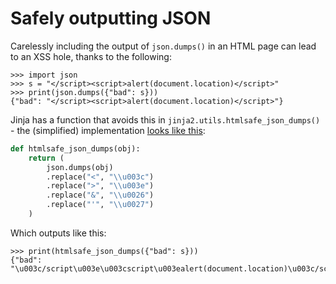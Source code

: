 # Safely outputting JSON

Carelessly including the output of `json.dumps()` in an HTML page can lead to an XSS hole, thanks to the following:

```pycon
>>> import json
>>> s = "</script><script>alert(document.location)</script>"
>>> print(json.dumps({"bad": s}))
{"bad": "</script><script>alert(document.location)</script>"}
```
Jinja has a function that avoids this in `jinja2.utils.htmlsafe_json_dumps()` - the (simplified) implementation [looks like this](https://github.com/pallets/jinja/blob/3.0.3/src/jinja2/utils.py#L704-L741):

```python
def htmlsafe_json_dumps(obj):
    return (
        json.dumps(obj)
        .replace("<", "\\u003c")
        .replace(">", "\\u003e")
        .replace("&", "\\u0026")
        .replace("'", "\\u0027")
    )
```
Which outputs like this:
```pycon
>>> print(htmlsafe_json_dumps({"bad": s}))
{"bad": "\u003c/script\u003e\u003cscript\u003ealert(document.location)\u003c/script\u003e"}
```
